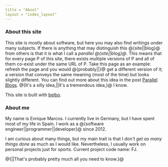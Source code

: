 ```yaml
---
title = "About"
layout = "index_layout"
---
```


### About this site

This site is mostly about software, but here you may also find writings 
under many subjects. If there is anything that may
distinguish this @{site||blog}@ from others is that it is what I call a 
*parallel @{site||blog}@*. This means that for every page P of this site, 
there exists multiple versions of P and all of them co-exist
under the same URL of P.
Take this page as an example: refresh the page and you would 
@{probably||}@ get a different version of it; a version that conveys the 
same meaning (most of the time) but looks slightly different.
You can find out more about this idea in the post 
[Parallel Blogs](https://www.lessmarcos.com/posts/2020/08/parallel-blogs/).
@{It's a silly idea,||It's a tremendous idea,}@ I know.

This site is built with [belbo](https://github.com/lessmarcos/belbo).

### About me

My name is Enrique Marcos. I currently live in Germany, but I have spent most
of my life in Spain. I work as a @{software engineer||programmer||developer}@ since 2012.

I am curious about many things, but my main trait is that I
*don't get as many things done* as much as I would like. Nevertheless, I usually work
on personal projects just for sports. Current project code name: FJ.


@{||That's probably pretty much all you need to know.}@


